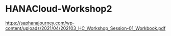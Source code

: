 # HANACloud-Workshop2
https://saphanajourney.com/wp-content/uploads/2021/04/202103_HC_Workshop_Session-01_Workbook.pdf
